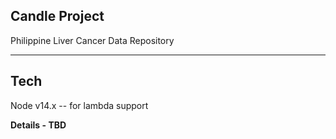 ## Candle Project
Philippine Liver Cancer Data Repository

---

## Tech
Node v14.x -- for lambda support


**Details - TBD**
